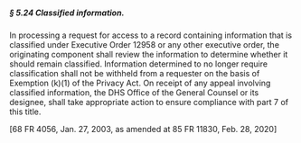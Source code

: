 ##### § 5.24 Classified information. #####

In processing a request for access to a record containing information that is classified under Executive Order 12958 or any other executive order, the originating component shall review the information to determine whether it should remain classified. Information determined to no longer require classification shall not be withheld from a requester on the basis of Exemption (k)(1) of the Privacy Act. On receipt of any appeal involving classified information, the DHS Office of the General Counsel or its designee, shall take appropriate action to ensure compliance with part 7 of this title.

[68 FR 4056, Jan. 27, 2003, as amended at 85 FR 11830, Feb. 28, 2020]